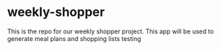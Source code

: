 # weekly-shopper
This is the repo for our weekly shopper project. This app will be used to generate meal plans and shopping lists
testing